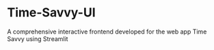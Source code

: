 # Time-Savvy-UI
A comprehensive interactive frontend developed for the web app Time Savvy using Streamlit
